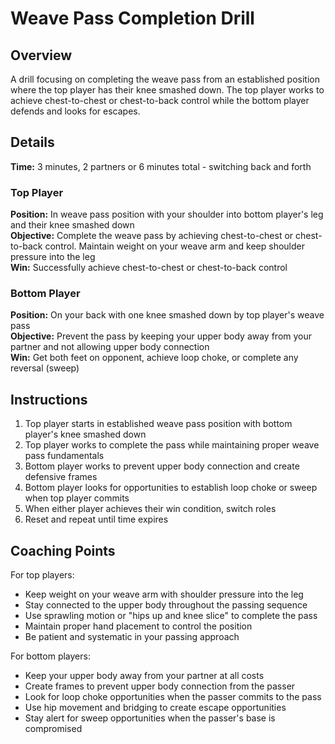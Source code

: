 # Weave Pass Completion Drill

## Overview
A drill focusing on completing the weave pass from an established position where the top player has their knee smashed down. The top player works to achieve chest-to-chest or chest-to-back control while the bottom player defends and looks for escapes.

## Details
**Time:** 3 minutes, 2 partners or 6 minutes total - switching back and forth

### Top Player
**Position:** In weave pass position with your shoulder into bottom player's leg and their knee smashed down  
**Objective:** Complete the weave pass by achieving chest-to-chest or chest-to-back control. Maintain weight on your weave arm and keep shoulder pressure into the leg  
**Win:** Successfully achieve chest-to-chest or chest-to-back control  

### Bottom Player
**Position:** On your back with one knee smashed down by top player's weave pass  
**Objective:** Prevent the pass by keeping your upper body away from your partner and not allowing upper body connection  
**Win:** Get both feet on opponent, achieve loop choke, or complete any reversal (sweep)  

## Instructions
1. Top player starts in established weave pass position with bottom player's knee smashed down
2. Top player works to complete the pass while maintaining proper weave pass fundamentals
3. Bottom player works to prevent upper body connection and create defensive frames
4. Bottom player looks for opportunities to establish loop choke or sweep when top player commits
5. When either player achieves their win condition, switch roles
6. Reset and repeat until time expires

## Coaching Points
For top players:
- Keep weight on your weave arm with shoulder pressure into the leg
- Stay connected to the upper body throughout the passing sequence
- Use sprawling motion or "hips up and knee slice" to complete the pass
- Maintain proper hand placement to control the position
- Be patient and systematic in your passing approach

For bottom players:
- Keep your upper body away from your partner at all costs
- Create frames to prevent upper body connection from the passer
- Look for loop choke opportunities when the passer commits to the pass
- Use hip movement and bridging to create escape opportunities
- Stay alert for sweep opportunities when the passer's base is compromised
